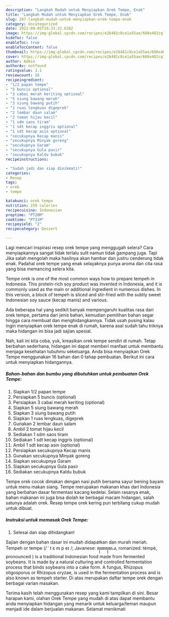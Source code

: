 ```yaml
---
description: "Langkah Mudah untuk Menyiapkan Orek Tempe, Enak"
title: "Langkah Mudah untuk Menyiapkan Orek Tempe, Enak"
slug: 207-langkah-mudah-untuk-menyiapkan-orek-tempe-enak
category: Uncategorized
date: 2022-09-05T19:33:22.630Z
image: https://img-global.cpcdn.com/recipes/e26481c8ce1a55ae/680x482cq70/orek-tempe-foto-resep-utama.jpg
hideToc: false
enableToc: true
enableTocContent: false
thumbnail: https://img-global.cpcdn.com/recipes/e26481c8ce1a55ae/680x482cq70/orek-tempe-foto-resep-utama.jpg
cover: https://img-global.cpcdn.com/recipes/e26481c8ce1a55ae/680x482cq70/orek-tempe-foto-resep-utama.jpg
author: Admin
authorAv: notfound
ratingvalue: 3.1
reviewcount: 16
recipeingredient:
- "1/2 papan tempe"
- "5 buncis optional"
- "3 cabai merah keriting optional"
- "5 siung bawang merah"
- "3 siung bawang putih"
- "1 ruas lengkuas digeprek"
- "2 lembar daun salam"
- "2 tomat hijau kecil"
- "1 sdm saos tiram"
- "1 sdt kecap inggris optional"
- "1 sdt kecap asin optional"
- "secukupnya Kecap manis"
- "secukupnya Minyak goreng"
- "secukupnya Garam"
- "secukupnya Gula pasir"
- "secukupnya Kaldu bubuk"
recipeinstructions:

- "Sudah jadi dan siap dinikmati!"
categories:
- Resep
tags:
- orek
- tempe

katakunci: orek tempe 
nutrition: 259 calories
recipecuisine: Indonesian
preptime: "PT20M"
cooktime: "PT31M"
recipeyield: "2"
recipecategory: Dessert

---
```



Lagi mencari inspirasi resep orek tempe yang menggugah selera? Cara menyiapkannya sangat tidak terlalu sulit namun tidak gampang juga. Tapi Jika salah mengolah maka hasilnya akan hambar dan justru cenderung tidak enak. Padahal orek tempe yang enak selayaknya punya aroma dan cita rasa yang bisa memancing selera kita.


Tempe orek is one of the most common ways how to prepare tempeh in Indonesia. This protein-rich soy product was invented in Indonesia, and it is commonly used as the main or additional ingredient in numerous dishes. In this version, a block of tempeh is sliced and stir-fried with the subtly sweet Indonesian soy sauce (kecap manis) and various.

Ada beberapa hal yang sedikit banyak mempengaruhi kualitas rasa dari orek tempe, pertama dari jenis bahan, kemudian pemilihan bahan segar hingga cara membuat dan menghidangkannya. Tidak usah pusing kalau ingin menyiapkan orek tempe enak di rumah, karena asal sudah tahu triknya maka hidangan ini bisa jadi sajian spesial.


Nah, kali ini kita coba, yuk, kreasikan orek tempe sendiri di rumah. Tetap berbahan sederhana, hidangan ini dapat memberi manfaat untuk membantu menjaga kesehatan tubuhmu sekeluarga. Anda bisa menyiapkan Orek Tempe menggunakan 16 bahan dan 0 tahap pembuatan. Berikut ini cara untuk menyiapkan hidangannya.

<!--inarticleads1-->

##### Bahan-bahan dan bumbu yang dibutuhkan untuk pembuatan Orek Tempe:

1. Siapkan 1/2 papan tempe
1. Persiapkan 5 buncis (optional)
1. Persiapkan 3 cabai merah keriting (optional)
1. Siapkan 5 siung bawang merah
1. Siapkan 3 siung bawang putih
1. Siapkan 1 ruas lengkuas, digeprek
1. Gunakan 2 lembar daun salam
1. Ambil 2 tomat hijau kecil
1. Sediakan 1 sdm saos tiram
1. Sediakan 1 sdt kecap inggris (optional)
1. Ambil 1 sdt kecap asin (optional)
1. Persiapkan secukupnya Kecap manis
1. Gunakan secukupnya Minyak goreng
1. Siapkan secukupnya Garam
1. Siapkan secukupnya Gula pasir
1. Sediakan secukupnya Kaldu bubuk


Tempe orek cocok dimakan dengan nasi putih bersama sayur bening bayam untuk menu makan siang. Tempe merupakan makanan khas dari Indonesia yang berbahan dasar fermentasi kacang kedelai. Selain rasanya enak, bahan makanan ini juga bisa diolah ke berbagai macam hidangan, salah satunya adalah orek. Resep tempe orek kering pun terbilang cukup mudah untuk dibuat. 

<!--inarticleads2-->

##### Instruksi untuk memasak Orek Tempe:


1. Selesai dan siap dihidangkan!

Sajian dengan bahan dasar ini mudah didapatkan dan murah meriah. Tempeh or tempe (/ ˈ t ɛ m p eɪ /; Javanese: ꦠꦺꦩ꧀ꦥꦺ, romanized: témpé, pronounced ) is a traditional Indonesian food made from fermented soybeans. It is made by a natural culturing and controlled fermentation process that binds soybeans into a cake form. A fungus, Rhizopus oligosporus or Rhizopus oryzae, is used in the fermentation process and is also known as tempeh starter. Di atas merupakan daftar tempe orek dengan berbagai varian masakan. 

Terima kasih telah menggunakan resep yang kami tampilkan di sini. Besar harapan kami, olahan Orek Tempe yang mudah di atas dapat membantu anda menyiapkan hidangan yang menarik untuk keluarga/teman maupun menjadi ide dalam berjualan makanan. Selamat menikmati
